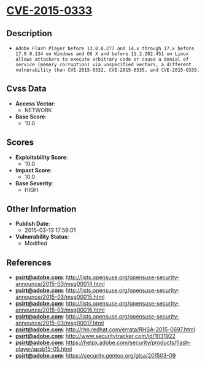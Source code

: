 
# [CVE-2015-0333](http://lists.opensuse.org/opensuse-security-announce/2015-03/msg00014.html)

## Description

- `Adobe Flash Player before 13.0.0.277 and 14.x through 17.x before 17.0.0.134 on Windows and OS X and before 11.2.202.451 on Linux allows attackers to execute arbitrary code or cause a denial of service (memory corruption) via unspecified vectors, a different vulnerability than CVE-2015-0332, CVE-2015-0335, and CVE-2015-0339.`

## Cvss Data

- **Access Vector**:
  - NETWORK
- **Base Score**:
  - 10.0

## Scores

- **Exploitability Score**:
  - 10.0
- **Impact Score**:
  - 10.0
- **Base Severity**:
  - HIGH

## Other Information

- **Publish Date**:
  - 2015-03-13 17:59:01
- **Vulnerability Status**:
  - Modified

## References

- **psirt@adobe.com**: http://lists.opensuse.org/opensuse-security-announce/2015-03/msg00014.html
- **psirt@adobe.com**: http://lists.opensuse.org/opensuse-security-announce/2015-03/msg00015.html
- **psirt@adobe.com**: http://lists.opensuse.org/opensuse-security-announce/2015-03/msg00016.html
- **psirt@adobe.com**: http://lists.opensuse.org/opensuse-security-announce/2015-03/msg00017.html
- **psirt@adobe.com**: http://rhn.redhat.com/errata/RHSA-2015-0697.html
- **psirt@adobe.com**: http://www.securitytracker.com/id/1031922
- **psirt@adobe.com**: https://helpx.adobe.com/security/products/flash-player/apsb15-05.html
- **psirt@adobe.com**: https://security.gentoo.org/glsa/201503-09
